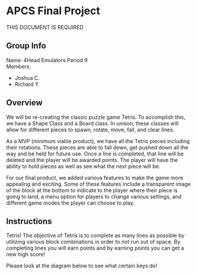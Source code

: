 # APCS Final Project
THIS DOCUMENT IS REQUIRED

## Group Info
Name: 4Head Emulators
Period 9 <br />
Members: <br />
- Joshua C. <br />
- Richard Y. <br />


## Overview
We will be re-creating the classic puzzle game Tetris. To accomplish this, we have a
Shape Class and a Board class. In unison, these classes will allow for different pieces to
spawn, rotate, move, fall, and clear lines.

As a MVP (minimum viable product), we have all the Tetris pieces including their rotations. These pieces are able to fall down, get pushed down all the way and be held for future use. Once a line is completed, that line will be
deleted and the player will be awarded points. The player will have the ability to hold pieces as well as see
what the next piece will be.

For our final product, we added various features to make the game more appealing and exciting.
Some of these features include a transparent image of the block at the bottom to indicate to the player
where their piece is going to land, a menu option for players to change various settings, and different
game modes the player can choose to play.


## Instructions
Tetris!
The objective of Tetris is to complete as many lines as possible by utilizing
various block combinations in order to not run out of space. By completing lines you will earn points
and by earning points you can get a new high score!

Please look at the diagram below to see what certain keys do!
